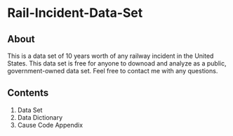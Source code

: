 # Rail-Incident-Data-Set

## About

This is a data set of 10 years worth of any railway incident in the United States. This data set is free for anyone to downoad and analyze as a public, government-owned data set. Feel free to contact me with any questions.

## Contents

1. Data Set
2. Data Dictionary
3. Cause Code Appendix
